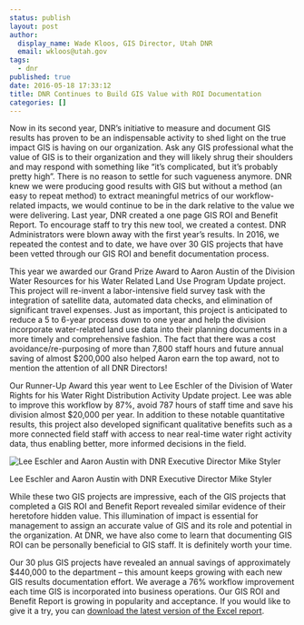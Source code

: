 ```yaml
---
status: publish
layout: post
author:
  display_name: Wade Kloos, GIS Director, Utah DNR
  email: wkloos@utah.gov
tags:
  - dnr
published: true
date: 2016-05-18 17:33:12
title: DNR Continues to Build GIS Value with ROI Documentation
categories: []
---
```

Now in its second year, DNR’s initiative to measure and document GIS results has proven to be an indispensable activity to shed light on the true impact GIS is having on our organization.  Ask any GIS professional what the value of GIS is to their organization and they will likely shrug their shoulders and may respond with something like “it’s complicated, but it’s probably pretty high”.  There is no reason to settle for such vagueness anymore.  DNR knew we were producing good results with GIS but without a method (an easy to repeat method) to extract meaningful metrics of our workflow-related impacts, we would continue to be in the dark relative to the value we were delivering.  Last year, DNR created a one page GIS ROI and Benefit Report.  To encourage staff to try this new tool, we created a contest.  DNR Administrators were blown away with the first year’s results.  In 2016, we repeated the contest and to date, we have over 30 GIS projects that have been vetted through our GIS ROI and benefit documentation process.

This year we awarded our Grand Prize Award to Aaron Austin of the Division Water Resources for his Water Related Land Use Program Update project.  This project will re-invent a labor-intensive field survey task with the integration of satellite data, automated data checks, and elimination of significant travel expenses.  Just as important, this project is anticipated to reduce a 5 to 6-year process down to one year and help the division incorporate water-related land use data into their planning documents in a more timely and comprehensive fashion.  The fact that there was a cost avoidance/re-purposing of more than 7,800 staff hours and future annual saving of almost $200,000 also helped Aaron earn the top award, not to mention the attention of all DNR Directors!

Our Runner-Up Award this year went to Lee Eschler of the Division of Water Rights for his Water Right Distribution Activity Update project.  Lee was able to improve this workflow by 87%, avoid 787 hours of staff time and save his division almost $20,000 per year.  In addition to these notable quantitative results, this project also developed significant qualitative benefits such as a more connected field staff with access to near real-time water right activity data, thus enabling better, more informed  decisions in the field.

<div class="caption"><img src="{{ "/images/DNRroi2016.jpg" | prepend: site.baseurl }}" alt="Lee Eschler and Aaron Austin with DNR Executive Director Mike Styler" /><p class="caption-text">Lee Eschler and Aaron Austin with DNR Executive Director Mike Styler</p></div>

While these two GIS projects are impressive, each of the GIS projects that completed a GIS ROI and Benefit Report revealed similar evidence of their heretofore hidden value.  This illumination of impact is essential for management to assign an accurate value of GIS and its role and potential in the organization.  At DNR, we have also come to learn that documenting GIS ROI can be personally beneficial to GIS staff.  It is definitely worth your time.

Our 30 plus GIS projects have revealed an annual savings of approximately $440,000 to the department – this amount keeps growing with each new GIS results documentation effort.  We average a 76% workflow improvement each time GIS is incorporated into business operations.  Our GIS ROI and Benefit Report is growing in popularity and acceptance.  If you would like to give it a try, you can [download the latest version of the Excel report](http://www.esri.com/~/media/Files/zips/news/arcuser/0316/downsizing-roi-report).

